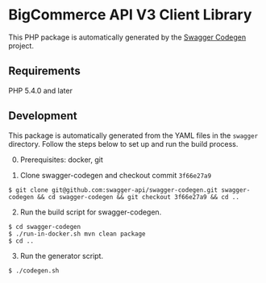 # BigCommerce API V3 Client Library

This PHP package is automatically generated by the [Swagger Codegen](https://github.com/swagger-api/swagger-codegen) project.

## Requirements

PHP 5.4.0 and later

## Development

This package is automatically generated from the YAML files in the
`swagger` directory. Follow the steps below to set up and run the
build process.

0. Prerequisites: docker, git

1. Clone swagger-codegen and checkout commit `3f66e27a9`

```
$ git clone git@github.com:swagger-api/swagger-codegen.git swagger-codegen && cd swagger-codegen && git checkout 3f66e27a9 && cd ..
```

2. Run the build script for swagger-codegen.

```
$ cd swagger-codegen
$ ./run-in-docker.sh mvn clean package
$ cd ..
```

3. Run the generator script.

```
$ ./codegen.sh
```
